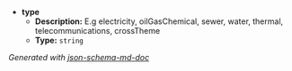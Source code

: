  - <b id="#/properties/type">type</b>
	 - **Description:** E.g electricity, oilGasChemical,  sewer,  water,  thermal, telecommunications, crossTheme
	 - **Type:** `string`

_Generated with [json-schema-md-doc](https://brianwendt.github.io/json-schema-md-doc/)_